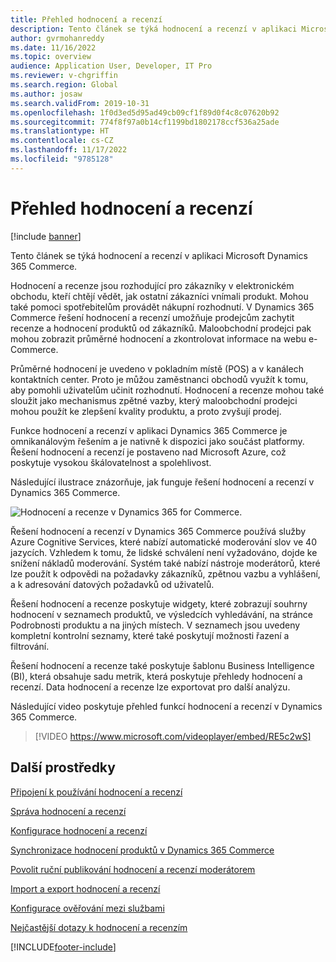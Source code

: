 ```yaml
---
title: Přehled hodnocení a recenzí
description: Tento článek se týká hodnocení a recenzí v aplikaci Microsoft Dynamics 365 Commerce.
author: gvrmohanreddy
ms.date: 11/16/2022
ms.topic: overview
audience: Application User, Developer, IT Pro
ms.reviewer: v-chgriffin
ms.search.region: Global
ms.author: josaw
ms.search.validFrom: 2019-10-31
ms.openlocfilehash: 1f0d3ed5d95ad49cb09cf1f89d0f4c8c07620b92
ms.sourcegitcommit: 774f8f97a0b14cf1199bd1802178ccf536a25ade
ms.translationtype: HT
ms.contentlocale: cs-CZ
ms.lasthandoff: 11/17/2022
ms.locfileid: "9785128"
---
```

# <a name="ratings-and-reviews-overview"></a>Přehled hodnocení a recenzí

[!include [banner](includes/banner.md)]

Tento článek se týká hodnocení a recenzí v aplikaci Microsoft Dynamics 365 Commerce.

Hodnocení a recenze jsou rozhodující pro zákazníky v elektronickém obchodu, kteří chtějí vědět, jak ostatní zákazníci vnímali produkt. Mohou také pomoci spotřebitelům provádět nákupní rozhodnutí. V Dynamics 365 Commerce řešení hodnocení a recenzí umožňuje prodejcům zachytit recenze a hodnocení produktů od zákazníků. Maloobchodní prodejci pak mohou zobrazit průměrné hodnocení a zkontrolovat informace na webu e-Commerce.

Průměrné hodnocení je uvedeno v pokladním místě (POS) a v kanálech kontaktních center. Proto je můžou zaměstnanci obchodů využít k tomu, aby pomohli uživatelům učinit rozhodnutí. Hodnocení a recenze mohou také sloužit jako mechanismus zpětné vazby, který maloobchodní prodejci mohou použít ke zlepšení kvality produktu, a proto zvyšují prodej.

Funkce hodnocení a recenzí v aplikaci Dynamics 365 Commerce je omnikanálovým řešením a je nativně k dispozici jako součást platformy. Řešení hodnocení a recenzí je postaveno nad Microsoft Azure, což poskytuje vysokou škálovatelnost a spolehlivost.

Následující ilustrace znázorňuje, jak funguje řešení hodnocení a recenzí v Dynamics 365 Commerce.

![Hodnocení a recenze v Dynamics 365 for Commerce.](media/Dynamics-365-Commerce-Ratings-and-Reviews-Overview.jpg)

Řešení hodnocení a recenzí v Dynamics 365 Commerce používá služby Azure Cognitive Services, které nabízí automatické moderování slov ve 40 jazycích. Vzhledem k tomu, že lidské schválení není vyžadováno, dojde ke snížení nákladů moderování. Systém také nabízí nástroje moderátorů, které lze použít k odpovědi na požadavky zákazníků, zpětnou vazbu a vyhlášení, a k adresování datových požadavků od uživatelů.

Řešení hodnocení a recenze poskytuje widgety, které zobrazují souhrny hodnocení v seznamech produktů, ve výsledcích vyhledávání, na stránce Podrobnosti produktu a na jiných místech. V seznamech jsou uvedeny kompletní kontrolní seznamy, které také poskytují možnosti řazení a filtrování.

Řešení hodnocení a recenze také poskytuje šablonu Business Intelligence (BI), která obsahuje sadu metrik, která poskytuje přehledy hodnocení a recenzí. Data hodnocení a recenze lze exportovat pro další analýzu.

Následující video poskytuje přehled funkcí hodnocení a recenzí v Dynamics 365 Commerce.


> [!VIDEO https://www.microsoft.com/videoplayer/embed/RE5c2wS]

## <a name="additional-resources"></a>Další prostředky

[Připojení k používání hodnocení a recenzí](opt-in-ratings-reviews.md)

[Správa hodnocení a recenzí](manage-reviews.md)

[Konfigurace hodnocení a recenzí](configure-ratings-reviews.md)

[Synchronizace hodnocení produktů v Dynamics 365 Commerce](sync-product-ratings.md)

[Povolit ruční publikování hodnocení a recenzí moderátorem](manual-publish-rating-reviews.md)

[Import a export hodnocení a recenzí](import-export-reviews.md)

[Konfigurace ověřování mezi službami](service-to-service-auth.md)

[Nejčastější dotazy k hodnocení a recenzím](ratings-reviews-faq.md)


[!INCLUDE[footer-include](../includes/footer-banner.md)]
